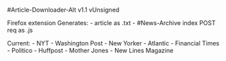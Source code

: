 #Article-Downloader-Alt
v1.1
vUnsigned 

Firefox extension
Generates:
    - article as .txt
    - #News-Archive index POST req as .js

Current:
    - NYT
    - Washington Post
    - New Yorker
    - Atlantic
    - Financial Times
    - Politico
    - Huffpost
    - Mother Jones
    - New Lines Magazine
